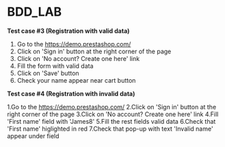 # BDD_LAB


**Test case #3 (Registration with valid data)**

1. Go to the https://demo.prestashop.com/
2. Click on 'Sign in' button at the right corner of the page
3. Click on 'No account? Create one here' link
4. Fill the form with valid data
5. Click on 'Save' button
6. Check your name appear near cart button

**Test case #4 (Registration with invalid data)**

1.Go to the https://demo.prestashop.com/
2.Click on 'Sign in' button at the right corner of the page
3.Click on 'No account? Create one here' link
4.Fill 'First name' field with 'James8'
5.Fill the rest fields valid data
6.Check that 'First name' higlighted in red
7.Check that pop-up with text 'Invalid name' appear under field
